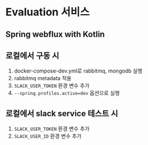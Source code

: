 # Evaluation 서비스

## Spring webflux with Kotlin

## 로컬에서 구동 시

1. docker-compose-dev.yml로 rabbitmq, mongodb 실행
2. rabbitmq metadata 적용
3. `SLACK_USER_TOKEN` 환경 변수 추가
4. `--spring.profiles.active=dev` 옵션으로 실행

## 로컬에서 slack service 테스트 시

1. `SLACK_USER_TOKEN` 환경 변수 추가
2. `SLACK_USER_ID` 환경 변수 추가
